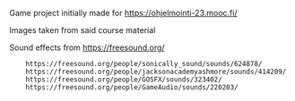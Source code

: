 Game project initially made for https://ohjelmointi-23.mooc.fi/

Images taken from said course material

Sound effects from https://freesound.org/

        https://freesound.org/people/sonically_sound/sounds/624878/
        https://freesound.org/people/jacksonacademyashmore/sounds/414209/
        https://freesound.org/people/GOSFX/sounds/323402/
        https://freesound.org/people/GameAudio/sounds/220203/
